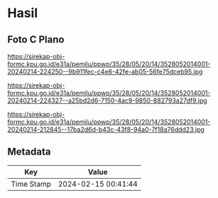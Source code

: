 # Hasil

## Foto C Plano

https://sirekap-obj-formc.kpu.go.id/e31a/pemilu/ppwp/35/28/05/20/14/3528052014001-20240214-224250--9b911fec-c4e6-42fe-ab05-56fe75dceb95.jpg

https://sirekap-obj-formc.kpu.go.id/e31a/pemilu/ppwp/35/28/05/20/14/3528052014001-20240214-224327--a25bd2d6-7150-4ac9-9850-882793a27df9.jpg

https://sirekap-obj-formc.kpu.go.id/e31a/pemilu/ppwp/35/28/05/20/14/3528052014001-20240214-212845--17ba2d6d-b43c-43f8-94a0-7f18a76ddd23.jpg


## Metadata

| Key        | Value               |
| ---------- | ------------------- |
| Time Stamp | 2024-02-15 00:41:44 |



